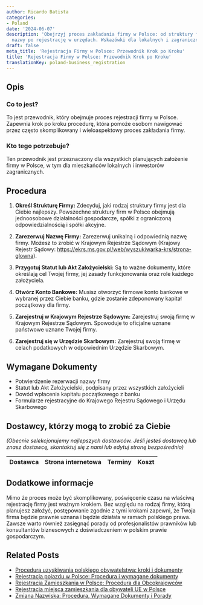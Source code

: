 ```yaml
---
author: Ricardo Batista
categories:
- Poland
date: '2024-06-07'
description: 'Obejrzyj proces zakładania firmy w Polsce: od struktury firmy i rezerwacji
  nazwy po rejestrację w urzędach. Wskazówki dla lokalnych i zagranicznych inwestorów.'
draft: false
meta_title: 'Rejestracja Firmy w Polsce: Przewodnik Krok po Kroku'
title: 'Rejestracja Firmy w Polsce: Przewodnik Krok po Kroku'
translationKey: poland-business_registration
---
```



## Opis
### Co to jest?
To jest przewodnik, który obejmuje proces rejestracji firmy w Polsce. Zapewnia krok po kroku procedurę, która pomoże osobom nawigować przez często skomplikowany i wieloaspektowy proces zakładania firmy.

### Kto tego potrzebuje?
Ten przewodnik jest przeznaczony dla wszystkich planujących założenie firmy w Polsce, w tym dla mieszkańców lokalnych i inwestorów zagranicznych.

## Procedura

1. **Określ Strukturę Firmy:** Zdecyduj, jaki rodzaj struktury firmy jest dla Ciebie najlepszy. Powszechne struktury firm w Polsce obejmują jednoosobowe działalności gospodarcze, spółki z ograniczoną odpowiedzialnością i spółki akcyjne.

2. **Zarezerwuj Nazwę Firmy:** Zarezerwuj unikalną i odpowiednią nazwę firmy. Możesz to zrobić w Krajowym Rejestrze Sądowym (Krajowy Rejestr Sądowy: https://ekrs.ms.gov.pl/web/wyszukiwarka-krs/strona-glowna).

3. **Przygotuj Statut lub Akt Założycielski:** Są to ważne dokumenty, które określają cel Twojej firmy, jej zasady funkcjonowania oraz role każdego założyciela.

4. **Otwórz Konto Bankowe:** Musisz otworzyć firmowe konto bankowe w wybranej przez Ciebie banku, gdzie zostanie zdeponowany kapitał początkowy dla firmy.

5. **Zarejestruj w Krajowym Rejestrze Sądowym:** Zarejestruj swoją firmę w Krajowym Rejestrze Sądowym. Spowoduje to oficjalne uznane państwowe uznane Twojej firmy.

6. **Zarejestruj się w Urzędzie Skarbowym:** Zarejestruj swoją firmę w celach podatkowych w odpowiednim Urzędzie Skarbowym.

## Wymagane Dokumenty
- Potwierdzenie rezerwacji nazwy firmy
- Statut lub Akt Założycielski, podpisany przez wszystkich założycieli
- Dowód wpłacenia kapitału początkowego z banku
- Formularze rejestracyjne do Krajowego Rejestru Sądowego i Urzędu Skarbowego

## Dostawcy, którzy mogą to zrobić za Ciebie

_(Obecnie selekcjonujemy najlepszych dostawców. Jeśli jesteś dostawcą lub znasz dostawcę, skontaktuj się z nami lub edytuj stronę bezpośrednio)_

| Dostawca        |     Strona internetowa  |     Terminy     |       Koszt      |
| :-------------: | :-------------: |  :-------------: | :-------------: |

## Dodatkowe informacje
Mimo że proces może być skomplikowany, poświęcenie czasu na właściwą rejestrację firmy jest ważnym krokiem. Bez względu na rodzaj firmy, którą planujesz założyć, postępowanie zgodnie z tymi krokami zapewni, że Twoja firma będzie prawnie uznana i będzie działała w ramach polskiego prawa. Zawsze warto również zasięgnąć porady od profesjonalistów prawników lub konsultantów biznesowych z doświadczeniem w polskim prawie gospodarczym.


## Related Posts

- [Procedura uzyskiwania polskiego obywatelstwa: kroki i dokumenty](https://tramitit.com/pl/guides/poland/wniosek_o_obywatelstwo/)
- [Rejestracja pojazdu w Polsce: Procedura i wymagane dokumenty](https://tramitit.com/pl/guides/poland/zarejestrowanie_pojazdu/)
- [Rejestracja Zamieszkania w Polsce: Procedura dla Obcokrajowców](https://tramitit.com/pl/guides/poland/zameldowanie_cudzoziemca/)
- [Rejestracja miejsca zamieszkania dla obywateli UE w Polsce](https://tramitit.com/pl/guides/poland/rejestracja_pobytu_obywatela_ue/)
- [Zmiana Nazwiska: Procedura, Wymagane Dokumenty i Porady](https://tramitit.com/pl/guides/poland/zgloszenie_zmiany_imienia/)
